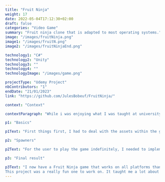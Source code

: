 ```yaml
---
title: "Fruit Ninja"
weight: 17
date: 2022-05-04T17:12:30+02:00
draft: false
categories: "Video Game"
summary: "Fruit ninja clone that is adapted to most operating systems."
image: "/images/fruitNinja.png"
image1: "/images/fruitN.png"
image2: "/images/fruitNinjaEnd.png"

technology1: "C#"
technology2: "Unity"
technology3: ""
technology4: ""
technologyImage: "/images/game.png"

projectType: "Udemy Project"
nbContributors: "1"
endDate: "21/01/2023"
link: "https://github.com/JulesBobeuf/FruitNinja/"

context: "Context"

contextParagraph: "While i was enjoying what I was taught at university, I decided to learn skills on my own as well to grow my skills. I bought Udemy courses to help me in this goal as those were the best option for me. One of the courses I bought made us program a Fruit Ninja clone with Unity, which is where this project comes from."

p1: "Basics"

p1Text: "First things first, I had to deal with the assets within the game. I was given blender files for each fruit as well as the bomb. I programmed the class for them as well as prefabs : I gave them a RigidBody 2D as well as a 2D Collider in order to slice them later on. I could now re-use the same fruits over and over again. I also made the code for the bombs in order in for them to stop the game if the user interacts with them. Then, I made a blade which was set on the user's mouse which I got to work with a simple RigidBody 2D / Collider setup and a Trail Renderer to display the blade with a great animation. Thanks to some back-end scripts to handle the game, I already had most of it working."

p2: "Spawners"

p2Text: "For the user to play the game indefinitely, I needed to implement spawners for the game to be infinite. I made that functionality by using simple GameObjects and a lot of back-end code. Every X amount of frame, a spawner is going to spawn an object and throw it at a random speed. This ensures the user that the game will continue on and on, till he hits a bomb."

p3: "Final result"

p3Text: "I now have a Fruit Ninja game that works on all platforms thanks to Unity! It possesses all basics features: a score and a high score, a menu, multiple fruits that all give a different number of points... 
This project was a really fun one to work on. It taught me a lot about Unity and C#, and definitely makes me want to do more projects."
---
```

